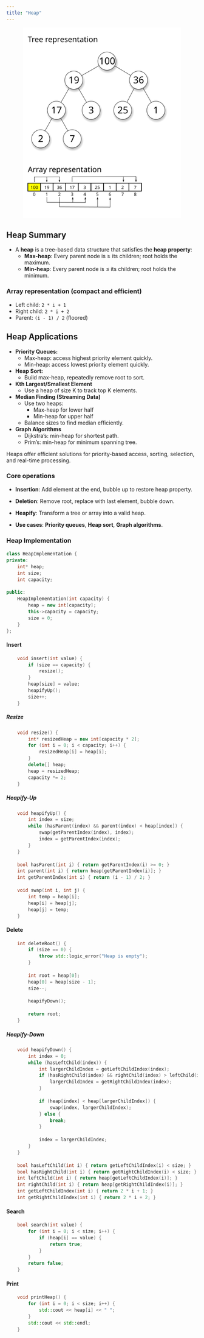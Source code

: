 ```yaml
---
title: "Heap"
---
```


<div style="text-align: center;">
  <img src="/images/cpp/04-Non-Linear-Data-Structures/Max-Heap-new.png" alt="CLL" height="500">
</div>

## Heap Summary

* A **heap** is a tree-based data structure that satisfies the **heap property**:
  * **Max-heap**: Every parent node is ≥ its children; root holds the maximum.
  * **Min-heap**: Every parent node is ≤ its children; root holds the minimum.

### Array representation (compact and efficient)

* Left child: `2 * i + 1`
* Right child: `2 * i + 2`
* Parent: `(i - 1) / 2` (floored)

## Heap Applications

* **Priority Queues:**
  * Max-heap: access highest priority element quickly.
  * Min-heap: access lowest priority element quickly.
* **Heap Sort:**
  * Build max-heap, repeatedly remove root to sort.
* **Kth Largest/Smallest Element**
  * Use a heap of size K to track top K elements.
* **Median Finding (Streaming Data)**
  * Use two heaps:
    * Max-heap for lower half
    * Min-heap for upper half
  * Balance sizes to find median efficiently.
* **Graph Algorithms**
  * Dijkstra’s: min-heap for shortest path.
  * Prim’s: min-heap for minimum spanning tree.

Heaps offer efficient solutions for priority-based access, sorting, selection, and real-time processing.

### Core operations

* **Insertion**: Add element at the end, bubble up to restore heap property.
* **Deletion**: Remove root, replace with last element, bubble down.
* **Heapify**: Transform a tree or array into a valid heap.

* **Use cases**: **Priority queues**, **Heap sort**, **Graph algorithms**.

### Heap Implementation

```cpp
class HeapImplementation {
private:
    int* heap;
    int size;
    int capacity;

public:
    HeapImplementation(int capacity) {
        heap = new int[capacity];
        this->capacity = capacity;
        size = 0;
    }
};
```

#### Insert

```cpp
    void insert(int value) {
        if (size == capacity) {
            resize();
        }
        heap[size] = value;
        heapifyUp();
        size++;
    }
```

##### Resize

```cpp
    void resize() {
        int* resizedHeap = new int[capacity * 2];
        for (int i = 0; i < capacity; i++) {
            resizedHeap[i] = heap[i];
        }
        delete[] heap;
        heap = resizedHeap;
        capacity *= 2;
    }
```

##### Heapify-Up

```cpp
    void heapifyUp() {
        int index = size;
        while (hasParent(index) && parent(index) < heap[index]) {
            swap(getParentIndex(index), index);
            index = getParentIndex(index);
        }
    }

    bool hasParent(int i) { return getParentIndex(i) >= 0; }
    int parent(int i) { return heap[getParentIndex(i)]; }
    int getParentIndex(int i) { return (i - 1) / 2; }

    void swap(int i, int j) {
        int temp = heap[i];
        heap[i] = heap[j];
        heap[j] = temp;
    }
```

#### Delete

```cpp
    int deleteRoot() {
        if (size == 0) {
            throw std::logic_error("Heap is empty");
        }

        int root = heap[0];
        heap[0] = heap[size - 1];
        size--;

        heapifyDown();

        return root;
    }
```

##### Heapify-Down

```cpp
    void heapifyDown() {
        int index = 0;
        while (hasLeftChild(index)) {
            int largerChildIndex = getLeftChildIndex(index);
            if (hasRightChild(index) && rightChild(index) > leftChild(index)) {
                largerChildIndex = getRightChildIndex(index);
            }

            if (heap[index] < heap[largerChildIndex]) {
                swap(index, largerChildIndex);
            } else {
                break;
            }

            index = largerChildIndex;
        }
    }

    bool hasLeftChild(int i) { return getLeftChildIndex(i) < size; }
    bool hasRightChild(int i) { return getRightChildIndex(i) < size; }
    int leftChild(int i) { return heap[getLeftChildIndex(i)]; }
    int rightChild(int i) { return heap[getRightChildIndex(i)]; }
    int getLeftChildIndex(int i) { return 2 * i + 1; }
    int getRightChildIndex(int i) { return 2 * i + 2; }
```

#### Search

```cpp
    bool search(int value) {
        for (int i = 0; i < size; i++) {
            if (heap[i] == value) {
                return true;
            }
        }
        return false;
    }
```

#### Print

```cpp
    void printHeap() {
        for (int i = 0; i < size; i++) {
            std::cout << heap[i] << " ";
        }
        std::cout << std::endl;
    }
```
